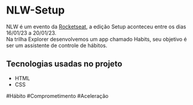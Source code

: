 # NLW-Setup
NLW é um evento da <a href="https://www.rocketseat.com.br/">Rocketseat<a/>, a edição Setup aconteceu entre os dias 16/01/23 a 20/01/23. <br>
Na trilha Explorer desenvolvemos um app chamado Habits, seu objetivo é ser um assistente de controle de hábitos.<br>

## Tecnologias usadas no projeto 
* HTML
* CSS

&#x0023;Hábito &#x0023;Comprometimento &#x0023;Aceleração 
